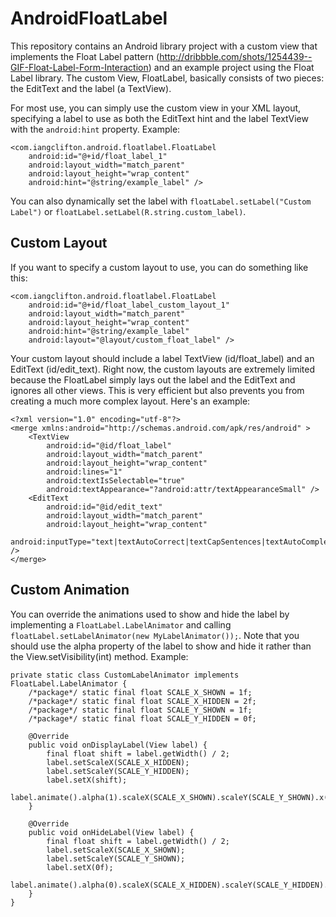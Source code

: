 AndroidFloatLabel
=================

This repository contains an Android library project with a custom view that implements the Float Label pattern (http://dribbble.com/shots/1254439--GIF-Float-Label-Form-Interaction) and an example project using the Float Label library.  The custom View, FloatLabel, basically consists of two pieces: the EditText and the label (a TextView).

For most use, you can simply use the custom view in your XML layout, specifying a label to use as both the EditText hint and the label TextView with the <code>android:hint</code> property.  Example:

    <com.iangclifton.android.floatlabel.FloatLabel
        android:id="@+id/float_label_1"
        android:layout_width="match_parent"
        android:layout_height="wrap_content"
        android:hint="@string/example_label" />

You can also dynamically set the label with <code>floatLabel.setLabel("Custom Label")</code> or <code>floatLabel.setLabel(R.string.custom_label)</code>.

Custom Layout
-------------

If you want to specify a custom layout to use, you can do something like this:

    <com.iangclifton.android.floatlabel.FloatLabel
        android:id="@+id/float_label_custom_layout_1"
        android:layout_width="match_parent"
        android:layout_height="wrap_content"
        android:hint="@string/example_label"
        android:layout="@layout/custom_float_label" />

Your custom layout should include a label TextView (id/float_label) and an EditText (id/edit_text).  Right now, the custom layouts are extremely limited because the FloatLabel simply lays out the label and the EditText and ignores all other views.  This is very efficient but also prevents you from creating a much more complex layout.  Here's an example:

    <?xml version="1.0" encoding="utf-8"?>
    <merge xmlns:android="http://schemas.android.com/apk/res/android" >
        <TextView
            android:id="@id/float_label"
            android:layout_width="match_parent"
            android:layout_height="wrap_content"
            android:lines="1"
            android:textIsSelectable="true"
            android:textAppearance="?android:attr/textAppearanceSmall" />
        <EditText
            android:id="@id/edit_text"
            android:layout_width="match_parent"
            android:layout_height="wrap_content"
            android:inputType="text|textAutoCorrect|textCapSentences|textAutoComplete" />
    </merge>

Custom Animation
----------------

You can override the animations used to show and hide the label by implementing a <code>FloatLabel.LabelAnimator</code> and calling <code>floatLabel.setLabelAnimator(new MyLabelAnimator());</code>.  Note that you should use the alpha property of the label to show and hide it rather than the View.setVisibility(int) method.  Example:

    private static class CustomLabelAnimator implements FloatLabel.LabelAnimator {
        /*package*/ static final float SCALE_X_SHOWN = 1f;
        /*package*/ static final float SCALE_X_HIDDEN = 2f;
        /*package*/ static final float SCALE_Y_SHOWN = 1f;
        /*package*/ static final float SCALE_Y_HIDDEN = 0f;

        @Override
        public void onDisplayLabel(View label) {
            final float shift = label.getWidth() / 2;
            label.setScaleX(SCALE_X_HIDDEN);
            label.setScaleY(SCALE_Y_HIDDEN);
            label.setX(shift);
            label.animate().alpha(1).scaleX(SCALE_X_SHOWN).scaleY(SCALE_Y_SHOWN).x(0f);
        }

        @Override
        public void onHideLabel(View label) {
            final float shift = label.getWidth() / 2;
            label.setScaleX(SCALE_X_SHOWN);
            label.setScaleY(SCALE_Y_SHOWN);
            label.setX(0f);
            label.animate().alpha(0).scaleX(SCALE_X_HIDDEN).scaleY(SCALE_Y_HIDDEN).x(shift);
        }
    }
